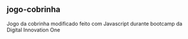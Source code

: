 ## jogo-cobrinha
Jogo da cobrinha modificado feito com Javascript durante bootcamp da Digital Innovation One


